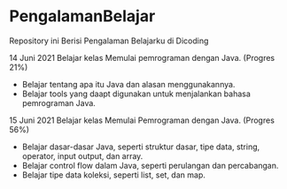 # PengalamanBelajar
Repository ini Berisi Pengalaman Belajarku di Dicoding

14 Juni 2021
Belajar kelas Memulai pemrograman dengan Java. (Progres 21%)
  * Belajar tentang apa itu Java dan alasan menggunakannya.
  * Belajar tools yang daapt digunakan untuk menjalankan bahasa pemrograman Java.

15 Juni 2021
Belajar kelas Memulai Pemrograman dengan Java. (Progres 56%)
  * Belajar dasar-dasar Java, seperti struktur dasar, tipe data, string, operator, input output, dan array.
  * Belajar control flow dalam Java, seperti perulangan dan percabangan.
  * Belajar tipe data koleksi, seperti list, set, dan map.
